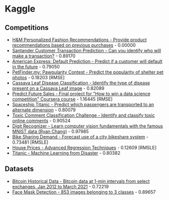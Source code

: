 # Kaggle

## Competitions

* [H&M Personalized Fashion Recommendations - Provide product recommendations based on previous purchases](notebooks/h-and-m-personalized-fashion-recommendations/h-and-m-personalized-fashion-recommendations.ipynb) - 0.00000
* [Santander Customer Transaction Prediction - Can you identify who will make a transaction?](notebooks/santander-customer-transaction-prediction/model_v1.ipynb) - 0.89170
* [American Express: Default Prediction - Predict if a customer will default in the future](notebooks/amex-default-prediction/catboost-base-model-v2.ipynb) - 0.79050
* [PetFinder.my: Pawpularity Contest - Predict the popularity of shelter pet photos](notebooks/petfinder-pawpularity-score/petfinder-pawpularity-score.ipynb) - 0.18203 [RMSE]
* [Cassava Leaf Disease Classification - Identify the type of disease present on a Cassava Leaf image](notebooks/cassava-leaf-disease-classification/cassava_leaf_disease_classification.ipynb) - 0.82089
* [Predict Future Sales - Final project for "How to win a data science competition" Coursera course](notebooks/c_competitive-data-science-predict-future-sales.ipynb) - 1.16445 [RMSE]
* [Spaceship Titanic - Predict which passengers are transported to an alternate dimension](notebooks/c_spaceship-titanic.ipynb) - 0.80079
* [Toxic Comment Classification Challenge - Identify and classify toxic online comments](notebooks/c_jigsaw-toxic-comment-classification-challenge.ipynb) - 0.90524
* [Digit Recognizer - Learn computer vision fundamentals with the famous MNIST data (Ryan Chang)](notebooks/c_digit-recognizer.ipynb) - 0.97985
* [Bike Sharing Demand - Forecast use of a city bikeshare system](notebooks/c_bike-sharing-demand.ipynb) - 0.73481 [RMSLE]
* [House Prices - Advanced Regression Techniques](notebooks/c_house-prices-advanced-regression-techniques.ipynb) - 0.12609 [RMSLE]
* [Titanic - Machine Learning from Disaster](notebooks/c_titanic.ipynb) - 0.80382

## Datasets

* [Bitcoin Historical Data - Bitcoin data at 1-min intervals from select exchanges, Jan 2012 to March 2021](notebooks/mczielinski_bitcoin-historical-data.ipynb) - 0.72219
* [Face Mask Detection - 853 images belonging to 3 classes](notebooks/andrewmvd_face_mask_detection.ipynb) - 0.89657
